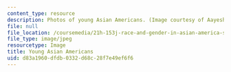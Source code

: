 ```yaml
---
content_type: resource
description: Photos of young Asian Americans. (Image courtesy of Aayesha Siddiqui.)
file: null
file_location: /coursemedia/21h-153j-race-and-gender-in-asian-america-spring-2006/d83a1960dfdb0332d68c28f7e49ef6f6_21h-153js06.jpg
file_type: image/jpeg
resourcetype: Image
title: Young Asian Americans
uid: d83a1960-dfdb-0332-d68c-28f7e49ef6f6
---
```


